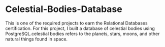 # Celestial-Bodies-Database
This is one of the required projects to earn the Relational Databases certification. For this project, I built a database of celestial bodies using PostgreSQL.celestial bodies refers to the planets, stars, moons, and other natural things found in space.
